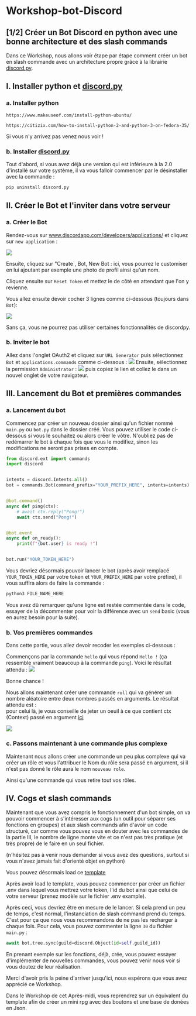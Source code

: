 # Workshop-bot-Discord

## [1/2] Créer un Bot Discord en python avec une bonne architecture et des slash commands

Dans ce Workshop, nous allons voir étape par étape comment créer un bot en slash commande avec un architecture propre grâce à la librairie [discord.py](https://discordpy.readthedocs.io/en/latest/).

## I. Installer python et [discord.py](https://discordpy.readthedocs.io/en/latest/)

### a. Installer python


    https://www.makeuseof.com/install-python-ubuntu/

    https://citizix.com/how-to-install-python-2-and-python-3-on-fedora-35/

Si vous n'y arrivez pas venez nous voir !

### b. Installer [discord.py](https://discordpy.readthedocs.io/en/latest/)

Tout d'abord, si vous avez déjà une version qui est inférieure à la 2.0 d'installé sur votre système, il va vous falloir commencer par le désinstaller avec la commande :

```bash
pip uninstall discord.py
```

## II. Créer le Bot et l'inviter dans votre serveur

### a. Créer le Bot
Rendez-vous sur www.discordapp.com/developers/applications/ et cliquez sur `new application` :

![](https://cdn.discordapp.com/attachments/983394818078154832/986572706101215232/unknown.png)

Ensuite, cliquez sur "Create`, Bot, New Bot : ici, vous pourrez le customiser en lui ajoutant par exemple une photo de profil ainsi qu'un nom.

Cliquez ensuite sur `Reset Token` et mettez le de côté en attendant que l'on y revienne.

Vous allez ensuite devoir cocher 3 lignes comme ci-dessous (toujours dans `Bot`):

![](https://cdn.discordapp.com/attachments/983394818078154832/986573641619763200/unknown.png)

Sans ça, vous ne pourrez pas utiliser certaines fonctionnalités de discordpy.

### b. Inviter le bot

Allez dans l'onglet OAuth2 et cliquez sur `URL Generator` puis sélectionnez `Bot` et `applications.commands` comme ci-dessous :
![](https://media.discordapp.net/attachments/983394818078154832/986577535317991494/unknown.png)
Ensuite, sélectionnez la permission `Administrator` :
![](https://cdn.discordapp.com/attachments/983394818078154832/986577941028798494/unknown.png) puis copiez le lien et collez le dans un nouvel onglet de votre navigateur.

## III. Lancement du Bot et premières commandes

### a. Lancement du bot

Commencez par créer un nouveau dossier ainsi qu'un fichier nommé `main.py` ou `bot.py` dans le dossier créé.
Vous pouvez utiliser le code ci-dessous si vous le souhaitez ou alors créer le vôtre.
N'oubliez pas de redémarrer le bot à chaque fois que vous le modifiez, sinon les modifications ne seront pas prises en compte.

```python
from discord.ext import commands
import discord


intents = discord.Intents.all()
bot = commands.Bot(command_prefix="YOUR_PREFIX_HERE", intents=intents)


@bot.command()
async def ping(ctx):
    # await ctx.reply("Pong!")
    await ctx.send("Pong!")


@bot.event
async def on_ready():
    print(f"{bot.user} is ready !")


bot.run("YOUR_TOKEN_HERE")
```
Vous devriez désormais pouvoir lancer le bot (après avoir remplacé `YOUR_TOKEN_HERE` par votre token et `YOUR_PREFIX_HERE` par votre préfixe), il vous suffira alors de faire la commande :
```bash
python3 FILE_NAME_HERE
```

Vous avez dû remarquer qu'une ligne est restée commentée dans le code, essayer de la décommenter pour voir la différence avec un `send` basic (vous en aurez besoin pour la suite).

### b. Vos premières commandes

Dans cette partie, vous allez devoir recoder les exemples ci-dessous :

Commençons par la commande `hello` qui vous répond `Hello !` (ça ressemble vraiment beaucoup à la commande `ping`).
Voici le résultat attendu :
![](https://cdn.discordapp.com/attachments/983394818078154832/986609462641053746/unknown.png)

Bonne chance !

Nous allons maintenant créer une commande `roll` qui va générer un nombre aléatoire entre deux nombres passés en arguments. Le résultat attendu est :  
pour celui là, je vous conseille de jeter un oeuil à ce que contient ctx (Context) passé en argument [ici](https://discordpy.readthedocs.io/en/latest/ext/commands/api.html?highlight=commands%20context#discord.ext.commands.Context)

![](https://cdn.discordapp.com/attachments/976184633869873205/986632820652908544/unknown.png)

### c. Passons maintenant à une commande plus complexe

Maintenant nous allons créer une commande un peu plus complexe qui va créer un rôle et vous l'attribuer le Nom du rôle sera passé en argument, si il n'est pas donné le rôle aura le nom `nouveau role`.

Ainsi qu'une commande qui vous retire tout vos rôles.

## IV. Cogs et slash commands

Maintenant que vous avez compris le fonctionnement d'un bot simple, on va pouvoir commencer à s'intéresser aux cogs (un outil pour séparer ses fonctions en groupes) et aux slash commands afin d'avoir un code structuré, car comme vous pouvez vous en douter avec les commandes de la partie III, le nombre de ligne monte vite et ce n'est pas très pratique (et très propre) de le faire en un seul fichier.

(n'hésitez pas à venir nous demander si vous avez des questions, surtout si vous n'avez jamais fait d'orienté objet en python)

Vous pouvez désormais load ce [template](https://github.com/hollitizz/template-bot-workshop.git)

Après avoir load le template, vous pouvez commencer par créer un fichier .env dans lequel vous mettrez votre token, l'id du bot ainsi que celui de votre serveur (prenez modèle sur le fichier .env example).

Après ceci, vous devriez être en mesure de le lancer.
Si cela prend un peu de temps, c'est normal, l'instanciation de slash command prend du temps. C'est pour ça que nous vous recommandons de ne pas les recharger à chaque fois. Pour cela, vous pouvez commenter la ligne `30` du fichier `main.py` :
```python
await bot.tree.sync(guild=discord.Object(id=self.guild_id))
```

En prenant exemple sur les fonctions, déjà, crée, vous pouvez essayer d'implémenter de nouvelles commandes, vous pouvez venir nous voir si vous doutez de leur réalisation.

Merci d'avoir pris la peine d'arriver jusqu'ici, nous espérons que vous avez apprécié ce Workshop.

Dans le Workshop de cet Après-midi, vous reprendrez sur un équivalent du template afin de créer un mini rpg avec des boutons et une base de donées en Json.

